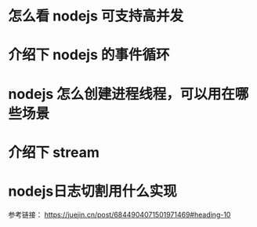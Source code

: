 # 怎么看 nodejs 可支持高并发

# 介绍下 nodejs 的事件循环

# nodejs 怎么创建进程线程，可以用在哪些场景

# 介绍下 stream

# nodejs日志切割用什么实现


参考链接： https://juejin.cn/post/6844904071501971469#heading-10
